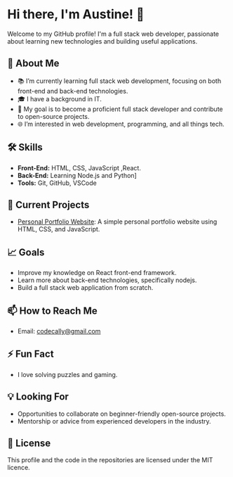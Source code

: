 # Hi there, I'm Austine! 👋

Welcome to my GitHub profile! I'm a full stack web developer, passionate about learning new technologies and building useful applications.

## 🌱 About Me
- 📚 I’m currently learning full stack web development, focusing on both front-end and back-end technologies.
- 🎓 I have a background in IT.
- 💼 My goal is to become a proficient full stack developer and contribute to open-source projects.
- 🌐 I’m interested in web development, programming, and all things tech.

## 🛠️ Skills
- **Front-End:** HTML, CSS, JavaScript ,React.
- **Back-End:** Learning Node.js and Python]
- **Tools:** Git, GitHub, VSCode

## 🔭 Current Projects
- [Personal Portfolio Website](https://github.com/yourusername/personal-portfolio): A simple personal portfolio website using HTML, CSS, and JavaScript.


## 📈 Goals
- Improve my knowledge on React front-end framework.
- Learn more about back-end technologies, specifically nodejs.
- Build a full stack web application from scratch.

## 📫 How to Reach Me
- Email: codecally@gmail.com

## ⚡ Fun Fact
- I love solving puzzles and gaming.

## 💡 Looking For
- Opportunities to collaborate on beginner-friendly open-source projects.
- Mentorship or advice from experienced developers in the industry.

## 📜 License
This profile and the code in the repositories are licensed under the MIT licence. 
